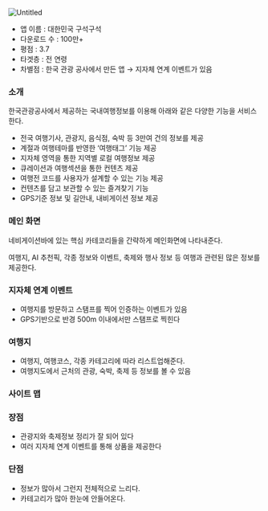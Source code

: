 ![Untitled](https://github.com/cksghks89/Algorithm/assets/23161060/1f766e48-3141-4e7e-a41e-48c0417fee57)

- 앱 이름 : 대한민국 구석구석
- 다운로드 수 : 100만+
- 평점 : 3.7
- 타겟층 : 전 연령
- 차별점 : 한국 관광 공사에서 만든 앱 → 지자체 연계 이벤트가 있음

### 소개

한국관광공사에서 제공하는 국내여행정보를 이용해 아래와 같은 다양한 기능을 서비스한다.

- 전국 여행기사, 관광지, 음식점, 숙박 등 3만여 건의 정보를 제공
- 계절과 여행테마를 반영한 ‘여행태그’ 기능 제공
- 지자체 영역을 통한 지역별 로컬 여행정보 제공
- 큐레이션과 여행섹션을 통한 컨텐츠 제공
- 여행전 코드를 사용자가 설계할 수 있는 기능 제공
- 컨텐츠를 담고 보관할 수 있는 즐겨찾기 기능
- GPS기준 정보 및 길안내, 내비게이션 정보 제공

### 메인 화면

네비게이션바에 있는 핵심 카테코리들을 간략하게 메인화면에 나타내준다.

여행지, AI 추천픽, 각종 정보와 이벤트, 축제와 행사 정보 등 여행과 관련된 많은 정보를 제공한다.

### 지자체 연계 이벤트

- 여행지를 방문하고 스탬프를 찍어 인증하는 이벤트가 있음
- GPS기반으로 반경 500m 이내에서만 스탬프로 찍힌다

### 여행지


- 여행지, 여행코스, 각종 카테고리에 따라 리스트업해준다.
- 여행지도에서 근처의 관광, 숙박, 축제 등 정보를 볼 수 있음

### 사이트 맵

### 장점

- 관광지와 축제정보 정리가 잘 되어 있다
- 여러 지자체 연계 이벤트를 통해 상품을 제공한다

### 단점

- 정보가 많아서 그런지 전체적으로 느리다.
- 카테고리가 많아 한눈에 안들어온다.